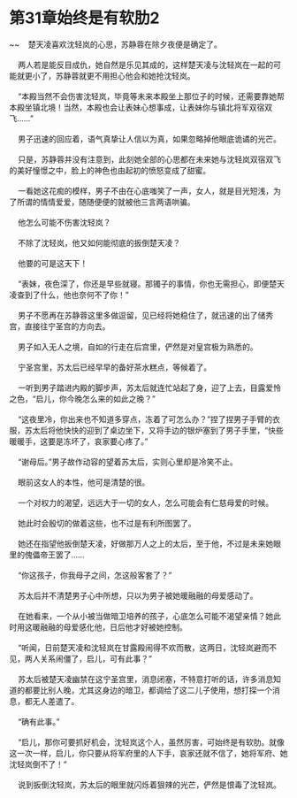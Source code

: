 # 第31章始终是有软肋2
~~&nbsp;&nbsp;&nbsp;&nbsp;楚天凌喜欢沈轻岚的心思，苏静蓉在除夕夜便是确定了。<br><br>&nbsp;&nbsp;&nbsp;&nbsp;两人若是能反目成仇，她自然是乐见其成的，这样楚天凌与沈轻岚在一起的可能就更小了，苏静蓉就更不用担心他会和她抢沈轻岚。<br><br>&nbsp;&nbsp;&nbsp;&nbsp;“本殿当然不会伤害沈轻岚，毕竟等未来本殿坐上那位子的时候，还需要靠她帮本殿坐镇北境！当然，本殿也会让表妹心想事成，让表妹你与镇北将军双宿双飞……”<br><br>&nbsp;&nbsp;&nbsp;&nbsp;男子迅速的回应着，语气真挚让人信以为真，如果忽略掉他眼底诡谲的光芒。<br><br>&nbsp;&nbsp;&nbsp;&nbsp;只是，苏静蓉并没有注意到，此刻她全部的心思都在未来她与沈轻岚双宿双飞的美好憧憬之中，脸上的神色也由起初的愤怒变成了甜蜜。<br><br>&nbsp;&nbsp;&nbsp;&nbsp;一看她这花痴的模样，男子不由在心底嗤笑了一声，女人，就是目光短浅，为了所谓的情情爱爱，随随便便的就被他三言两语哄骗。<br><br>&nbsp;&nbsp;&nbsp;&nbsp;他怎么可能不伤害沈轻岚？<br><br>&nbsp;&nbsp;&nbsp;&nbsp;不除了沈轻岚，他又如何能彻底的扳倒楚天凌？<br><br>&nbsp;&nbsp;&nbsp;&nbsp;他要的可是这天下！<br><br>&nbsp;&nbsp;&nbsp;&nbsp;“表妹，夜色深了，你还是早些就寝。那镯子的事情，你也无需担心，即便楚天凌查到了什么，他也奈何不了你！”<br><br>&nbsp;&nbsp;&nbsp;&nbsp;男子不愿再在苏静蓉这里多做逗留，见已经将她稳住了，就迅速的出了储秀宫，直接往宁圣宫的方向去。<br><br>&nbsp;&nbsp;&nbsp;&nbsp;男子如入无人之境，自如的行走在后宫里，俨然是对皇宫极为熟悉的。<br><br>&nbsp;&nbsp;&nbsp;&nbsp;宁圣宫里，苏太后已经早早的备好茶水糕点，等候着了。<br><br>&nbsp;&nbsp;&nbsp;&nbsp;一听到男子踏进内殿的脚步声，苏太后就连忙站起了身，迎了上去，目露爱怜之色，“启儿，你今晚怎么来的如此之晚？”<br><br>&nbsp;&nbsp;&nbsp;&nbsp;“这夜里冷，你出来也不知道多穿点，冻着了可怎么办？”捏了捏男子手臂的衣服，苏太后将他快快的迎到了桌边坐下，又将手边的银炉塞到了男子手里，“快些暖暖手，这要是冻坏了，哀家要心疼了。”<br><br>&nbsp;&nbsp;&nbsp;&nbsp;“谢母后。”男子故作动容的望着苏太后，实则心里却是冷笑不止。<br><br>&nbsp;&nbsp;&nbsp;&nbsp;眼前这女人的本性，他可是清楚的很。<br><br>&nbsp;&nbsp;&nbsp;&nbsp;一个对权力的渴望，远远大于一切的女人，怎么可能会有仁慈母爱的时候。<br><br>&nbsp;&nbsp;&nbsp;&nbsp;她此时会殷切的做着这些，也不过是有利所图罢了。<br><br>&nbsp;&nbsp;&nbsp;&nbsp;她还在指望他扳倒楚天凌，好做那万人之上的太后，至于他，不过是未来她眼里的傀儡帝王罢了……<br><br>&nbsp;&nbsp;&nbsp;&nbsp;“你这孩子，你我母子之间，怎这般客套了？”<br><br>&nbsp;&nbsp;&nbsp;&nbsp;苏太后并不清楚男子心中所想，只以为男子被她暖融融的母爱感动了。<br><br>&nbsp;&nbsp;&nbsp;&nbsp;在她看来，一个从小被当做暗卫培养的孩子，心底怎么可能不渴望亲情？她此时用这暖融融的母爱感化他，日后他才好被她控制。<br><br>&nbsp;&nbsp;&nbsp;&nbsp;“听闻，日前楚天凌和沈轻岚在甘露殿闹得不欢而散，这两日，沈轻岚避而不见，两人关系闹僵了，启儿，可有此事？”<br><br>&nbsp;&nbsp;&nbsp;&nbsp;苏太后被楚天凌幽禁在这宁圣宫里，消息闭塞，不特意打听的话，许多消息知道的都要比别人晚，尤其这身边的暗卫，都调给了这二儿子使用，想打探一个消息，都无人差遣了。<br><br>&nbsp;&nbsp;&nbsp;&nbsp;“确有此事。”<br><br>&nbsp;&nbsp;&nbsp;&nbsp;“启儿，那你可要抓好机会，沈轻岚这个人，虽然厉害，可始终是有软肋。就像这一次一样，启儿，你只要从将军府里的人下手，哀家还就不信了，她将军府、她沈轻岚倒不了！”<br><br>&nbsp;&nbsp;&nbsp;&nbsp;说到扳倒沈轻岚，苏太后的眼里就闪烁着狠辣的光芒，俨然是恨毒了沈轻岚。<br><br>
                    

<script>_fwqdsqadxfw()</script>
<div><script>_dfwf1dw();</script></div>
<div><script>_dfwf1agdw();</script></div>
                